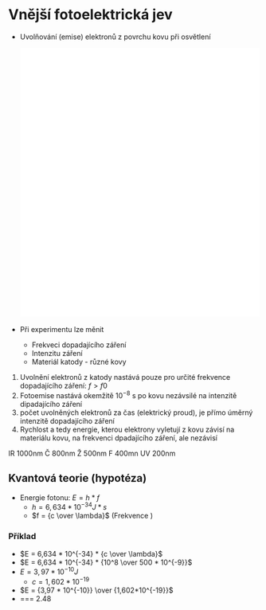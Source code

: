 # Vnější fotoelektrická jev

- Uvolňování (emise) elektronů z povrchu kovu při osvětlení

  ![](../static/FY_JEV.svg)

- Při experimentu lze měnit
  - Frekveci dopadajícího záření
  - Intenzitu záření
  - Materiál katody - různé kovy

1. Uvolnění elektronů z katody nastává pouze pro určité frekvence dopadajícího záření: $f>f0$
2. Fotoemise nastává okemžitě $10^{-8}$ s po kovu nezávsilé na intenzitě dipadajícího záření
3. počet uvolněných elektronů za čas (elektrický proud), je přímo úměrný intenzitě dopadajícího záření
4. Rychlost a tedy energie, kterou elektrony vyletují z kovu závisí na materiálu kovu, na frekvenci dpadajícího záření, ale nezávisí

IR 1000nm
Č 800nm
Ž 500nm
F 400mn
UV 200nm

## Kvantová teorie (hypotéza)

- Energie fotonu: $E=h*f$
  - $h = 6,634 * 10^{-34} J*s$
  - $f = {c \over \lambda}$ (Frekvence )

### Příklad

- $E = 6,634 * 10^{-34} * {c \over \lambda}$
- $E = 6,634 * 10^{-34} * {10^8 \over 500 * 10^{-9}}$
- $E = 3,97 * 10^{-10}J$
  - $c = 1,602*10^{-19}$
- $E = {3,97 * 10^{-10}} \over {1,602*10^{-19}}$
- === 2.48
